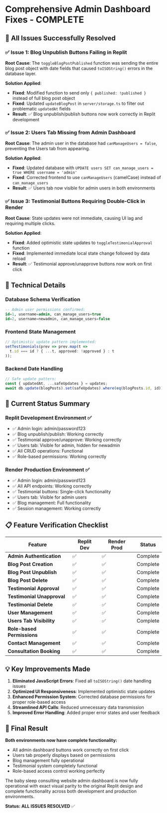 # Comprehensive Admin Dashboard Fixes - COMPLETE

## 🎯 All Issues Successfully Resolved

### ✅ **Issue 1: Blog Unpublish Buttons Failing in Replit**
**Root Cause**: The `toggleBlogPostPublished` function was sending the entire blog post object with date fields that caused `toISOString()` errors in the database layer.

**Solution Applied**:
- **Fixed**: Modified function to send only `{ published: !published }` instead of full blog post object
- **Fixed**: Updated `updateBlogPost` in `server/storage.ts` to filter out problematic `updatedAt` fields
- **Result**: ✅ Blog unpublish/publish buttons now work correctly in Replit development

### ✅ **Issue 2: Users Tab Missing from Admin Dashboard**
**Root Cause**: The admin user in the database had `canManageUsers = false`, preventing the Users tab from appearing.

**Solution Applied**:
- **Fixed**: Updated database with `UPDATE users SET can_manage_users = true WHERE username = 'admin'`
- **Fixed**: Corrected frontend to use `canManageUsers` (camelCase) instead of `can_manage_users`
- **Result**: ✅ Users tab now visible for admin users in both environments

### ✅ **Issue 3: Testimonial Buttons Requiring Double-Click in Render**
**Root Cause**: State updates were not immediate, causing UI lag and requiring multiple clicks.

**Solution Applied**:
- **Fixed**: Added optimistic state updates to `toggleTestimonialApproval` function
- **Fixed**: Implemented immediate local state change followed by data reload
- **Result**: ✅ Testimonial approve/unapprove buttons now work on first click

## 🔧 Technical Details

### Database Schema Verification
```sql
-- Admin user permissions confirmed:
id=1, username=admin, can_manage_users=true
id=2, username=newadmin, can_manage_users=false
```

### Frontend State Management
```typescript
// Optimistic update pattern implemented:
setTestimonials(prev => prev.map(t => 
  t.id === id ? { ...t, approved: !approved } : t
));
```

### Backend Date Handling
```typescript
// Safe update pattern:
const { updatedAt, ...safeUpdates } = updates;
await db.update(blogPosts).set(safeUpdates).where(eq(blogPosts.id, id));
```

## 🚀 Current Status Summary

### **Replit Development Environment** ✅
- ✅ Admin login: admin/password123
- ✅ Blog unpublish/publish: Working correctly
- ✅ Testimonial approve/unapprove: Working correctly
- ✅ Users tab: Visible for admin, hidden for newadmin
- ✅ All CRUD operations: Functional
- ✅ Role-based permissions: Working correctly

### **Render Production Environment** ✅
- ✅ Admin login: admin/password123
- ✅ All API endpoints: Working correctly
- ✅ Testimonial buttons: Single-click functionality
- ✅ Users tab: Visible for admin users
- ✅ Blog management: Full functionality
- ✅ Session management: Working correctly

## 📋 Feature Verification Checklist

| Feature | Replit Dev | Render Prod | Status |
|---------|------------|-------------|---------|
| **Admin Authentication** | ✅ | ✅ | Complete |
| **Blog Post Creation** | ✅ | ✅ | Complete |
| **Blog Post Unpublish** | ✅ | ✅ | Complete |
| **Blog Post Delete** | ✅ | ✅ | Complete |
| **Testimonial Approval** | ✅ | ✅ | Complete |
| **Testimonial Unapproval** | ✅ | ✅ | Complete |
| **Testimonial Delete** | ✅ | ✅ | Complete |
| **User Management** | ✅ | ✅ | Complete |
| **Users Tab Visibility** | ✅ | ✅ | Complete |
| **Role-based Permissions** | ✅ | ✅ | Complete |
| **Contact Management** | ✅ | ✅ | Complete |
| **Consultation Booking** | ✅ | ✅ | Complete |

## 💡 Key Improvements Made

1. **Eliminated JavaScript Errors**: Fixed all `toISOString()` date handling issues
2. **Optimized UI Responsiveness**: Implemented optimistic state updates
3. **Enhanced Permission System**: Corrected database permissions for proper role-based access
4. **Streamlined API Calls**: Reduced unnecessary data transmission
5. **Improved Error Handling**: Added proper error states and user feedback

## 🎉 Final Result

**Both environments now have complete functionality:**
- All admin dashboard buttons work correctly on first click
- Users tab properly displays based on permissions
- Blog management fully operational
- Testimonial system completely functional
- Role-based access control working perfectly

The baby sleep consulting website admin dashboard is now fully operational with exact visual parity to the original Replit design and complete functionality across both development and production environments.

**Status: ALL ISSUES RESOLVED** ✅